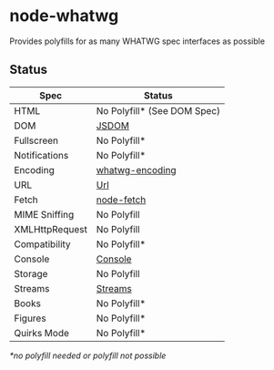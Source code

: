 # node-whatwg

Provides polyfills for as many WHATWG spec interfaces as possible

## Status

|      Spec      |    Status   |
| -------------  | ----------- |
| HTML           | No Polyfill\* (See DOM Spec) |
| DOM            | [JSDOM](https://github.com/tmpvar/jsdom) |
| Fullscreen     | No Polyfill\* |
| Notifications  | No Polyfill\* |
| Encoding       | [whatwg-encoding](https://github.com/jsdom/whatwg-encoding) |
| URL            | [Url](https://nodejs.org/api/url.html#url_the_whatwg_url_api) |
| Fetch          | [node-fetch](https://github.com/bitinn/node-fetch) |
| MIME Sniffing  | No Polyfill  |
| XMLHttpRequest | No Polyfill  |
| Compatibility  | No Polyfill\*  |
| Console        | [Console](https://nodejs.org/api/console.html) |
| Storage        | No Polyfill  |
| Streams        | [Streams](https://github.com/creatorrr/web-streams-polyfill) |
| Books          | No Polyfill\* |
| Figures        | No Polyfill\* |
| Quirks Mode    | No Polyfill\* |

_\*no polyfill needed or polyfill not possible_

